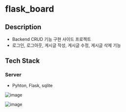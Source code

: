 # flask_board


## Description
- Backend CRUD 기능 구현 사이드 프로젝트
- 로그인, 로그아웃, 게시글 작성, 게시글 수정, 게시글 삭제 기능

## Tech Stack
 ### Server
  - Pyhton, Flask, sqlite

![image](https://user-images.githubusercontent.com/76929823/126203938-39fc51ee-0df8-47e1-894c-e9d73118aa60.png)

![image](https://user-images.githubusercontent.com/76929823/126203992-6456afdd-590c-426c-8cdf-4c8234d2c0a4.png)


